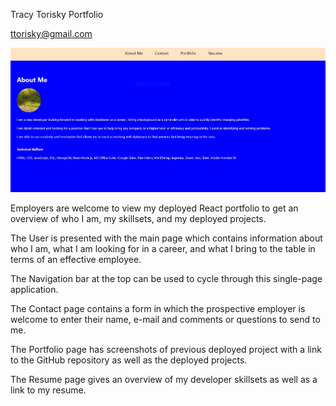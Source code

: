 Tracy Torisky Portfolio

ttorisky@gmail.com

![screenshot of react portfolio](react-portfolio/src/assets/reactPortfolio.JPG)



Employers are welcome to view my deployed React portfolio to get an overview of who I am, my skillsets, and my deployed projects.

The User is presented with the main page which contains information about who I am, what I am looking for in a career, and what I bring to the table in terms of an effective employee.

The Navigation bar at the top can be used to cycle through this single-page application.

The Contact page contains a form in which the prospective employer is welcome to enter their name, e-mail and comments or questions to send to me.

The Portfolio page has screenshots of previous deployed project with a link to the GitHub repository as well as the deployed projects.

The Resume page gives an overview of my developer skillsets as well as a link to my resume.
